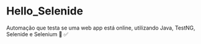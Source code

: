 # Hello_Selenide
Automação que testa se uma web app está online, utilizando Java, TestNG, Selenide e Selenium 🤖 ✅
